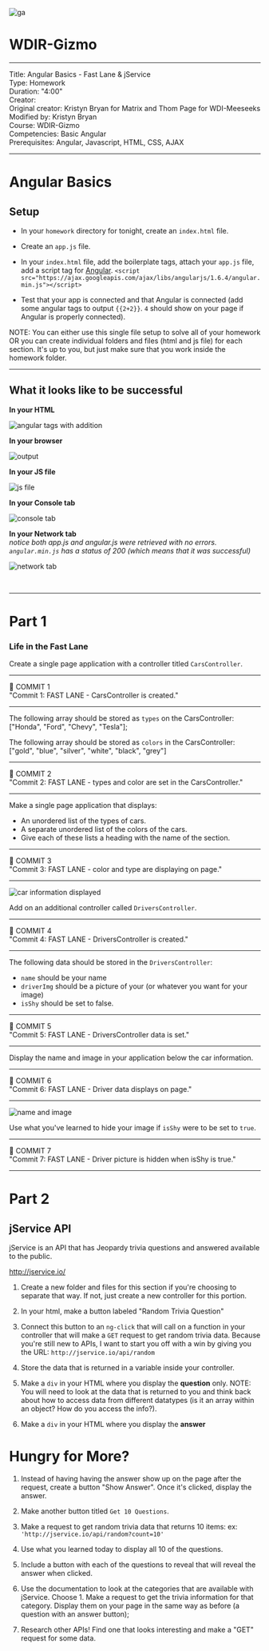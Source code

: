 ![ga](http://mobbook.generalassemb.ly/ga_cog.png)

# WDIR-Gizmo

---
Title: Angular Basics - Fast Lane & jService <br>
Type: Homework <br>
Duration: "4:00"<br>
Creator:<br>
    Original creator: Kristyn Bryan for Matrix and Thom Page for WDI-Meeseeks <br>
    Modified by: Kristyn Bryan <br>
    Course: WDIR-Gizmo<br>
Competencies: Basic Angular <br>
Prerequisites: Angular, Javascript, HTML, CSS, AJAX <br>

---
# Angular Basics

## Setup

- In your `homework` directory for tonight, create an `index.html` file.

- Create an `app.js` file.

- In your `index.html` file, add the boilerplate tags, attach your `app.js` file, add a script tag for [Angular](https://angularjs.org/).
`<script src="https://ajax.googleapis.com/ajax/libs/angularjs/1.6.4/angular.min.js"></script>`

- Test that your app is connected and that Angular is connected (add some angular tags to output `{{2+2}}`. `4` should show on your page if Angular is properly connected).

NOTE: You can either use this single file setup to solve all of your homework OR you can create individual folders and files (html and js file) for each section. It's up to you, but just make sure that you work inside the homework folder.

<hr>

## What it looks like to be successful

**In your HTML**

![angular tags with addition](https://i.imgur.com/u1qznvV.png)

**In your browser**

![output](https://i.imgur.com/HhjEybm.png)

**In your JS file**

![js file](https://i.imgur.com/AvFhnJu.png)

**In your Console tab**

![console tab](https://i.imgur.com/8sJGdNg.png)

**In your Network tab**<br>
_notice both app.js and angular.js were retrieved with no errors. `angular.min.js` has a status of 200 (which means that it was successful)_

![network tab](https://i.imgur.com/FebDMgm.png)

<br>
<hr>

# Part 1
### Life in the Fast Lane

Create a single page application with a controller titled `CarsController`.

<hr>
&#x1F534; COMMIT 1<br>
"Commit 1: FAST LANE - CarsController is created."
<hr>

The following array should be stored as `types` on the CarsController:
  ["Honda", "Ford", "Chevy", "Tesla"];

The following array should be stored as `colors` in the CarsController:
  ["gold", "blue", "silver", "white", "black", "grey"]

<hr>
&#x1F534; COMMIT 2<br>
"Commit 2: FAST LANE - types and color are set in the CarsController."
<hr>

Make a single page application that displays:
  - An unordered list of the types of cars.
  - A separate unordered list of the colors of the cars.
  - Give each of these lists a heading with the name of the section.

<hr>
&#x1F534; COMMIT 3<br>
"Commit 3: FAST LANE - color and type are displaying on page."
<hr>

![car information displayed](https://i.imgur.com/UCeyiNr.png)

Add on an additional controller called `DriversController`.

<hr>
&#x1F534; COMMIT 4<br>
"Commit 4: FAST LANE - DriversController is created."
<hr>

The following data should be stored in the `DriversController`:
  - `name` should be your name
  - `driverImg` should be a picture of your (or whatever you want for your image)
  - `isShy` should be set to false.

<hr>
&#x1F534; COMMIT 5<br>
"Commit 5: FAST LANE - DriversController data is set."
<hr>

Display the name and image in your application below the car information.

<hr>
&#x1F534; COMMIT 6<br>
"Commit 6: FAST LANE - Driver data displays on page."
<hr>

![name and image](https://i.imgur.com/mM78vyc.pngg)

Use what you've learned to hide your image if `isShy` were to be set to `true`.

<hr>
&#x1F534; COMMIT 7<br>
"Commit 7: FAST LANE - Driver picture is hidden when isShy is true."
<hr>

# Part 2

## jService API

jService is an API that has Jeopardy trivia questions and answered available to the public.

http://jservice.io/

1. Create a new folder and files for this section if you're choosing to separate that way. If not, just create a new controller for this portion.

2. In your html, make a button labeled "Random Trivia Question"

3. Connect this button to an `ng-click` that will call on a function in your controller that will make a `GET` request to get random trivia data. Because you're still new to APIs, I want to start you off with a win by giving you the URL: `http://jservice.io/api/random`

4. Store the data that is returned in a variable inside your controller.

5. Make a `div` in your HTML where you display the **question** only. NOTE: You will need to look at the data that is returned to you and think back about how to access data from different datatypes (is it an array within an object? How do you access the info?).

6. Make a `div` in your HTML where you display the **answer**

# Hungry for More?

1. Instead of having having the answer show up on the page after the request, create a button "Show Answer". Once it's clicked, display the answer.

2. Make another button titled `Get 10 Questions`.

3. Make a request to get random trivia data that returns 10 items:
ex: `'http://jservice.io/api/random?count=10'`

4. Use what you learned today to display all 10 of the questions.

5. Include a button with each of the questions to reveal that will reveal the answer when clicked.

6. Use the documentation to look at the categories that are available with jService. Choose 1. Make a request to get the trivia information for that category. Display them on your page in the same way as before (a question with an answer button);

7. Research other APIs! Find one that looks interesting and make a "GET" request for some data.
